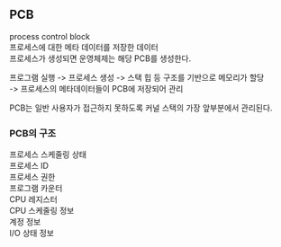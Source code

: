 ## PCB
process control block   
프로세스에 대한 메타 데이터를 저장한 데이터   
프로세스가 생성되면 운영체제는 해당 PCB를 생성한다.   

프로그램 실행 -> 프로세스 생성 -> 스택 힙 등 구조를 기반으로 메모리가 할당   
-> 프로세스의 메타데이터들이 PCB에 저장되어 관리   

PCB는 일반 사용자가 접근하지 못하도록 커널 스택의 가장 앞부분에서 관리된다.   

### PCB의 구조 
프로세스 스케줄링 상태   
프로세스 ID   
프로세스 권한   
프로그램 카운터   
CPU 레지스터   
CPU 스케줄링 정보   
계정 정보   
I/O 상태 정보   




